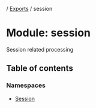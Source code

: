 [](../README.md) / [Exports](../modules.md) / session

# Module: session

Session related processing

## Table of contents

### Namespaces

- [Session](session.Session.md)

